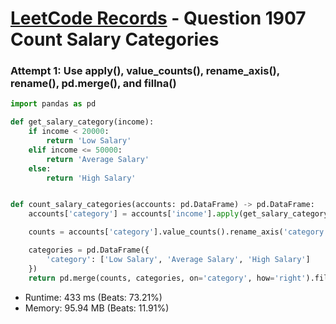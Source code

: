 # [LeetCode Records](../../README.md) - Question 1907 Count Salary Categories

### Attempt 1: Use apply(), value_counts(), rename_axis(), rename(), pd.merge(), and fillna()
```py
import pandas as pd

def get_salary_category(income):
    if income < 20000:
        return 'Low Salary'
    elif income <= 50000:
        return 'Average Salary'
    else:
        return 'High Salary'


def count_salary_categories(accounts: pd.DataFrame) -> pd.DataFrame:
    accounts['category'] = accounts['income'].apply(get_salary_category)

    counts = accounts['category'].value_counts().rename_axis('category').rename('accounts_count').reset_index()

    categories = pd.DataFrame({
        'category': ['Low Salary', 'Average Salary', 'High Salary']
    })
    return pd.merge(counts, categories, on='category', how='right').fillna(0)
```
- Runtime: 433 ms (Beats: 73.21%)
- Memory: 95.94 MB (Beats: 11.91%)

<br>

